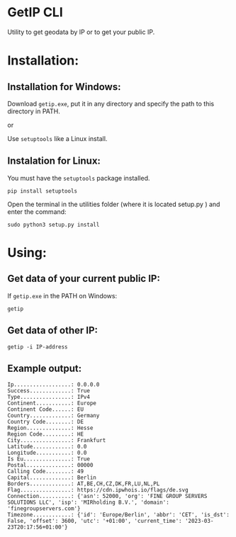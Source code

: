 # GetIP CLI

Utility to get geodata by IP or to get your public IP.

# Installation:

## Installation for Windows:

Download `getip.exe`, put it in any directory and specify the path to this directory in PATH.

or

Use `setuptools` like a Linux install.


## Instalation for Linux:

You must have the `setuptools` package installed.

```
pip install setuptools
```

Open the terminal in the utilities folder (where it is located setup.py ) and enter the command:

```
sudo python3 setup.py install
```

# Using:

## Get data of your current public IP:

If `getip.exe` in the PATH on Windows:
```
getip
```

## Get data of other IP:

```
getip -i IP-address
```

## Example output:

```
Ip..................: 0.0.0.0
Success.............: True
Type................: IPv4
Continent...........: Europe
Continent Code......: EU
Country.............: Germany
Country Code........: DE
Region..............: Hesse
Region Code.........: HE
City................: Frankfurt
Latitude............: 0.0
Longitude...........: 0.0
Is Eu...............: True
Postal..............: 00000
Calling Code........: 49
Capital.............: Berlin
Borders.............: AT,BE,CH,CZ,DK,FR,LU,NL,PL
Flag................: https://cdn.ipwhois.io/flags/de.svg
Connection..........: {'asn': 52000, 'org': 'FINE GROUP SERVERS SOLUTIONS LLC', 'isp': 'MIRholding B.V.', 'domain': 'finegroupservers.com'}
Timezone............: {'id': 'Europe/Berlin', 'abbr': 'CET', 'is_dst': False, 'offset': 3600, 'utc': '+01:00', 'current_time': '2023-03-23T20:17:56+01:00'}
```